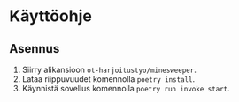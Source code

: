 # Käyttöohje

## Asennus

1. Siirry alikansioon `ot-harjoitustyo/minesweeper`.
2. Lataa riippuvuudet komennolla `poetry install`.
3. Käynnistä sovellus komennolla `poetry run invoke start`.
